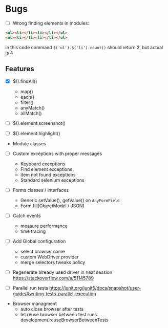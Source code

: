# Bugs
- [ ] Wrong finding elements in modules: 
```html
<ul><li></li><li></li></ul>
<ul><li></li><li></li></ul>
```
in this code command `$('ul').$('li').count()` should return 2, but actual is 4

## Features
- [x] $().findAll()
    - map()
    - each()
    - filter()
    - anyMatch()
    - allMatch()
  
- [ ] $().element.screenshot()
- [ ] $().element.highlight()



- Module classes
- [ ] Custom exceptions with proper messages
    - Keyboard exceptions
    - Find element exceptions
    - item not found exceptions
    - Standard selenium exceptions
    
- [ ] Forms classes / interfaces
    - Generic setValue(), getValue() on `AnyFormField`
    - Form.fill(ObjectModel / JSON)
    
- [ ] Catch events
    - measure performance
    - time tracing
    
- [ ] Add Global configuration
    - select browser name
    - custom WebDriver provider
    - merge selectors tweaks policy

- [ ] Regenerate already used driver in next session
    https://stackoverflow.com/a/51145789
  
- [ ] Parallel run tests
  https://junit.org/junit5/docs/snapshot/user-guide/#writing-tests-parallel-execution

- Browser managment
    - auto close browser after tests
    - let reuse browser between test runs development.reuseBrowserBetweenTests
